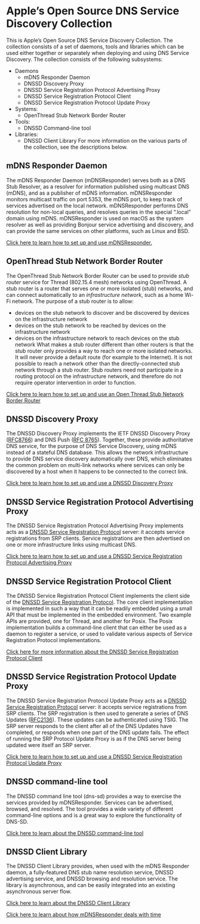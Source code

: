# Apple’s Open Source DNS Service Discovery Collection
This is Apple’s Open Source DNS Service Discovery Collection. The collection consists of a set of daemons, tools and libraries which can be used either together or separately when deploying and using DNS Service Discovery.  The collection consists of the following subsystems:
- Daemons
	- mDNS Responder Daemon
	- DNSSD Discovery Proxy
	- DNSSD Service Registration Protocol Advertising Proxy
	- DNSSD Service Registration Protocol Client
	- DNSSD Service Registration Protocol Update Proxy
- Systems:
	- OpenThread Stub Network Border Router
- Tools:
	- DNSSD Command-line tool
- Libraries:
	- DNSSD Client Library
For more information on the various parts of the collection, see the descriptions below.
## mDNS Responder Daemon
The mDNS Responder Daemon (mDNSResponder) serves both as a DNS Stub Resolver, as a resolver for information published using multicast DNS (mDNS), and as a publisher of mDNS information. mDNSResponder monitors multicast traffic on port 5353, the mDNS port, to keep track of services advertised on the local network. mDNSResponder performs DNS resolution for non-local queries, and resolves queries in the special “.local” domain using mDNS. mDNSResponder is used on macOS as the system resolver as well as providing Bonjour service advertising and discovery, and can provide the same services on other platforms, such as Linux and BSD.

[Click here to learn how to set up and use mDNSResponder.][1]
## OpenThread Stub Network Border Router
The OpenThread Stub Network Border Router can be used to provide _stub router_ service for Thread (802.15.4 mesh) networks using OpenThread. A stub router is a router that serves one or more isolated (stub) networks, and can connect automatically to an _infrastructure network_, such as a home Wi-Fi network. The purpose of a stub router is to allow:
- devices on the stub network to discover and be discovered by devices on the infrastructure network
- devices on the stub network to be reached by devices on the infrastructure network
- devices on the infrastructure network to reach devices on the stub network
What makes a stub router different than other routers is that the stub router only provides a way to reach one or more isolated networks. It will never provide a default route (for example to the Internet). It is not possible to reach a network other than the directly-connected stub network through a stub router. Stub routers need not participate in a routing protocol on the infrastructure network, and therefore do not require operator intervention in order to function.

[Click here to learn how to set up and use an Open Thread Stub Network Border Router][2]
## DNSSD Discovery Proxy
The DNSSD Discovery Proxy implements the IETF DNSSD Discovery Proxy ([RFC8766][3]) and DNS Push ([RFC 8765][4]). Together, these provide authoritative DNS service, for the purpose of DNS Service Discovery, using mDNS instead of a stateful DNS database. This allows the network infrastructure to provide DNS service discovery automatically over DNS, which eliminates the common problem on multi-link networks where services can only be discovered by a host when it happens to be connected to the correct link.

[Click here to learn how to set up and use a DNSSD Discovery Proxy][5]
## DNSSD Service Registration Protocol Advertising Proxy
The DNSSD Service Registration Protocol Advertising Proxy implements acts as a [DNSSD Service Registration Protocol][6] server: it accepts service registrations from SRP clients. Service registrations are then advertised on one or more infrastructure links using multicast DNS.

[Click here to learn how to set up and use a DNSSD Service Registration Protocol Advertising Proxy][7]
## DNSSD Service Registration Protocol Client
The DNSSD Service Registration Protocol Client implements the client side of the [DNSSD Service Registration Protocol][8]. The core client implementation is implemented in such a way that it can be readily embedded using a small API that must be implemented in the embedded environment. Two example APIs are provided, one for Thread, and another for Posix. The Posix implementation builds a command-line client that can either be used as a daemon to register a service, or used to validate various aspects of Service Registration Protocol implementations.

[Click here for more information about the DNSSD Service Registration Protocol Client][9]
## DNSSD Service Registration Protocol Update Proxy
The DNSSD Service Registration Protocol Update Proxy acts as a [DNSSD Service Registration Protocol][10] server: it accepts service registrations from SRP clients. The SRP registration is then used to generate a series of DNS Updates ([RFC2136][11]). These updates can be authenticated using TSIG. The SRP server responds to the client after all of the DNS Updates have completed, or responds when one part of the DNS update fails. The effect of running the SRP Protocol Update Proxy is as if the DNS server being updated were itself an SRP server.

[Click here to learn how to set up and use a DNSSD Service Registration Protocol Update Proxy][12]
## DNSSD command-line tool
The DNSSD command line tool (dns-sd) provides a way to exercise the services provided by mDNSResponder. Services can be advertised, browsed, and resolved. The tool provides a wide variety of different command-line options and is a great way to explore the functionality of DNS-SD.

[Click here to learn about the DNSSD command-line tool][13]
## DNSSD Client Library
The DNSSD Client Library provides, when used with the mDNS Responder daemon, a fully-featured DNS stub name resolution service, DNSSD advertising service, and DNSSD browsing and resolution service. The library is asynchronous, and can be easily integrated into an existing asynchronous server flow.

[Click here to learn about the DNSSD Client Library][14]

[Click here to learn about how mDNSResponder deals with time][15]

[1]:	Documents/mDNSResponder.md
[2]:	Documents/openthread-border-router.md
[3]:	https://www.rfc-editor.org/rfc/rfc8766.html "RFC8766"
[4]:	https://www.rfc-editor.org/rfc/rfc8765.html
[5]:	Documents/discovery-proxy.md
[6]:	https://datatracker.ietf.org/doc/draft-ietf-dnssd-srp/
[7]:	Documents/advertising-proxy.md
[8]:	https://datatracker.ietf.org/doc/draft-ietf-dnssd-srp/
[9]:	Documents/srp-client.md
[10]:	https://datatracker.ietf.org/doc/draft-ietf-dnssd-srp/
[11]:	https://tools.ietf.org/html/rfc2136
[12]:	Documents/srp-update-proxy.md
[13]:	Documents/dns-sd.md
[14]:	Documents/dnssd-client-library.md
[15]:   Documents/relative-time-in-mDNSResponder.md
